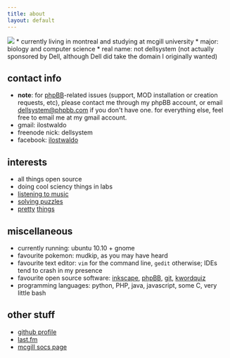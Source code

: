 ```yaml
---
title: about
layout: default
---
```


<img src="http://gravatar.com/avatar/0826c9e6449c9a08230ac6d40a3cde4d" class="leftfloat" />
*	currently living in montreal and studying at mcgill university
*	major: biology and computer science
*	real name: not dellsystem (not actually sponsored by Dell, although Dell did take the domain I originally wanted)

contact info
------------

*	**note**: for [phpBB](phpbb)-related issues (support, MOD installation or creation requests, etc), please contact me through my phpBB account, or email dellsystem@phpbb.com if you don't have one. for everything else, feel free to email me at my gmail account.
*	gmail: ilostwaldo
*	freenode nick: dellsystem
*	facebook: [ilostwaldo](http://www.facebook.com/ilostwaldo)

interests
---------

*	all things open source
*	doing cool sciency things in labs
*	[listening to music][last.fm]
*	[solving puzzles](http://www.projecteuler.net)
*	[pretty](http://www.mathjax.org "one of the most beautiful things in the world, I swear") [things](http://www.weareagoodcompany.com/ "just gorgeous")

miscellaneous
-------------

*	currently running: ubuntu 10.10 + gnome
*	favourite pokemon: mudkip, as you may have heard
*	favourite text editor: `vim` for the command line, `gedit` otherwise; IDEs tend to crash in my presence
*	favourite open source software: [inkscape](http://www.inkscape.org), [phpBB](http://www.phpbb.com), [git](http://www.git-scm.com), [kwordquiz](http://edu.kde.org/kwordquiz/)
*	programming languages: python, PHP, java, javascript, some C, very little bash

other stuff
-----------

*	[github profile](https://www.github.com/dellsystem)
*	[last.fm][last.fm]
*	[mcgill socs page](http://cs.mcgill.ca/~wliu65)

[last.fm]: http://www.last.fm/user/dellsystem
